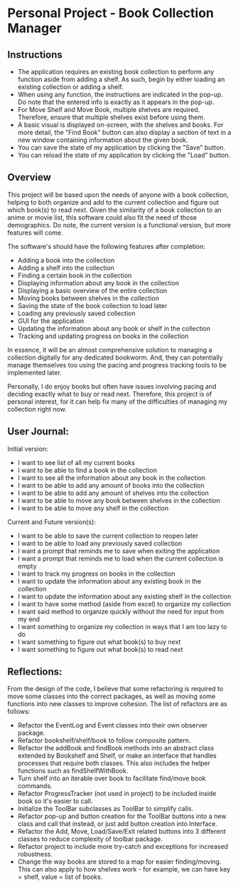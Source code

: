 # Personal Project - Book Collection Manager

## Instructions

- The application requires an existing book collection to perform any function
aside from adding a shelf. As such, begin by either loading an existing collection
or adding a shelf. 
- When using any function, the instructions are indicated in the pop-up. Do note 
that the entered info is exactly as it appears in the pop-up.
- For Move Shelf and Move Book, multiple shelves are required. Therefore, ensure
that multiple shelves exist before using them.
- A basic visual is displayed on-screen, with the shelves and books. For more detail,
the "Find Book" button can also display a section of text in a new window containing 
information about the given book.
- You can save the state of my application by clicking the "Save" button.
- You can reload the state of my application by clicking the "Load" button.

## Overview

This project will be based upon the needs of anyone with a book collection, 
helping to both organize and add to the current collection and figure 
out which book(s) to read next. Given the similarity of a book collection to an
anime or movie list, this software could also fit the need of those demographics.
Do note, the current version is a functional version, but more features will come.

The software's should have the following features after completion:
- Adding a book into the collection
- Adding a shelf into the collection
- Finding a certain book in the collection
- Displaying information about any book in the collection
- Displaying a basic overview of the entire collection
- Moving books between shelves in the collection
- Saving the state of the book collection to load later
- Loading any previously saved collection
- GUI for the application
- Updating the information about any book or shelf in the collection
- Tracking and updating progress on books in the collection

In essence, it will be an almost comprehensive solution to managing a collection
digitally for any dedicated bookworm. And, they can potentially manage themselves 
too using the pacing and progress tracking tools to be implemented later.

Personally, I do enjoy books but often have issues involving pacing and deciding
exactly what to buy or read next. Therefore, this project is of personal interest,
for it can help fix many of the difficulties of managing my collection right now.


## User Journal:

Initial version:
- I want to see list of all my current books
- I want to be able to find a book in the collection
- I want to see all the information about any book in the collection
- I want to be able to add any amount of books into the collection
- I want to be able to add any amount of shelves into the collection
- I want to be able to move any book between shelves in the collection
- I want to be able to move any shelf in the collection

Current and Future version(s):

- I want to be able to save the current collection to reopen later
- I want to be able to load any previously saved collection
- I want a prompt that reminds me to save when exiting the application
- I want a prompt that reminds me to load when the current collection is empty
- I want to track my progress on books in the collection
- I want to update the information about any existing book in the collection
- I want to update the information about any existing shelf in the collection 
- I want to have some method (aside from excel) to organize my collection
- I want said method to organize quickly without the need for input from my end
- I want something to organize my collection in ways that I am too lazy to do
- I want something to figure out what book(s) to buy next
- I want something to figure out what book(s) to read next


## Reflections:

From the design of the code, I believe that some refactoring is required to move some
classes into the correct packages, as well as moving some functions into new
classes to improve cohesion. The list of refactors are as follows:
- Refactor the EventLog and Event classes into their own observer package.
- Refactor bookshelf/shelf/book to follow composite pattern. 
- Refactor the addBook and findBook methods into an abstract class extended by Bookshelf
and Shelf, or make an interface that handles processes that require both classes. This
also includes the helper functions such as findShelfWithBook.
- Turn shelf into an iterable over book to facilitate find/move book commands.
- Refactor ProgressTracker (not used in project) to be included inside book so it's
easier to call.
- Initialize the ToolBar subclasses as ToolBar to simplify calls.
- Refactor pop-up and button creation for the ToolBar buttons into a new class and
call that instead, or just add button creation into Interface.
- Refactor the Add, Move, Load/Save/Exit related buttons into 3 different classes to
reduce complexity of toolbar package.
- Refactor project to include more try-catch and exceptions for increased robustness.
- Change the way books are stored to a map for easier finding/moving. This can
also apply to how shelves work - for example, we can have key = shelf, value = list of books.